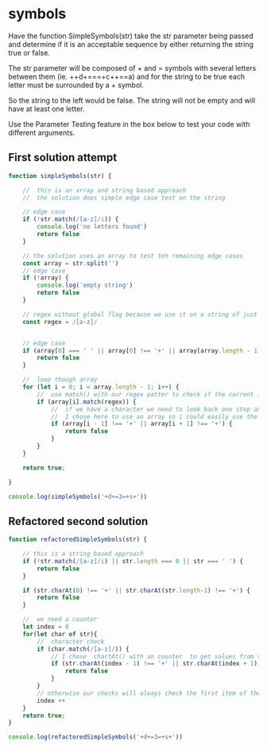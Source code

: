 # symbols
Have the function SimpleSymbols(str) take the str parameter being passed and determine if it is an acceptable sequence by either returning the string true or false.

 The str parameter will be composed of + and = symbols with several letters between them (ie. ++d+===+c++==a) and for the string to be true each letter must be surrounded by a + symbol.

 So the string to the left would be false. The string will not be empty and will have at least one letter.

Use the Parameter Testing feature in the box below to test your code with different arguments.



## First solution attempt
```javascript
function simpleSymbols(str) {

    //  this is an array and string based approach
    //  the solution does simple edge case test on the string

    // edge case
    if (!str.match(/[a-z]/i)) {
        console.log('no letters found')
        return false
    }

    // the solution uses an array to test teh remaining edge cases
    const array = str.split('')
    // edge case
    if (!array) {
        console.log('empty string')
        return false
    }

    // regex without global flag because we use it on a string of just one character
    const regex = /[a-z]/


    // edge case
    if (array[0] === ' ' || array[0] !== '+' || array[array.length - 1] !== '+') {
        return false
    }

    //  loop though array
    for (let i = 0; i < array.length - 1; i++) {
        //  use match() with our regex patter to check if the current item is a character
        if (array[i].match(regex)) {
            //  if we have a character we need to look back one step and foward one step
            //  I chose here to use an array so i could easily use the array index notation
            if (array[i - 1] !== '+' || array[i + 1] !== '+') {
                return false
            }
        }
    }

    return true;

}

console.log(simpleSymbols('+d+=3=+s+'))


```

## Refactored second solution

```javascript
function refactoredSimpleSymbols(str) {

    // this is a string based approach
    if (!str.match(/[a-z]/i) || str.length === 0 || str === ' ') {
        return false
    }

    if (str.charAt(0) !== '+' || str.charAt(str.length-1) !== '+') {
        return false
    }

    //  we need a counter
    let index = 0
    for(let char of str){
        //  character check
        if (char.match(/[a-z]/)) {
            // I chose  chartAt() with an counter  to get values from the string
            if (str.charAt(index - 1) !== '+' || str.charAt(index + 1) !== '+') {
                return false
            }
        }
        // otherwise our checks will always check the first item of the string
        index ++
    }
    return true;
}

console.log(refactoredSimpleSymbols('+d+=3=+s+'))

```